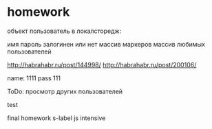homework
========
объект пользователь в локалсторедж:

имя
пароль
залогинен или нет
массив маркеров
массив любимых пользователей

http://habrahabr.ru/post/144998/
http://habrahabr.ru/post/200106/

name: 1111
pass 111

ToDo:
просмотр других пользователей


test


final homework s-label js intensive
